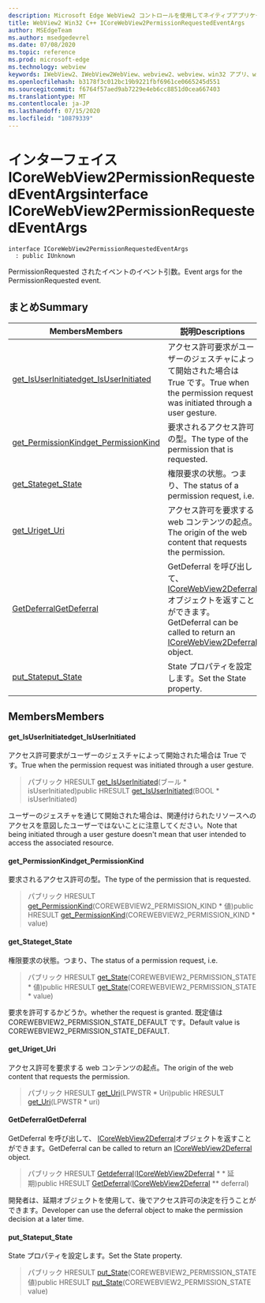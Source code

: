 ```yaml
---
description: Microsoft Edge WebView2 コントロールを使用してネイティブアプリケーションに web 技術 (HTML、CSS、JavaScript) を埋め込む
title: WebView2 Win32 C++ ICoreWebView2PermissionRequestedEventArgs
author: MSEdgeTeam
ms.author: msedgedevrel
ms.date: 07/08/2020
ms.topic: reference
ms.prod: microsoft-edge
ms.technology: webview
keywords: IWebView2、IWebView2WebView、webview2、webview、win32 アプリ、win32、edge、ICoreWebView2、ICoreWebView2Controller、browser control、edge html、ICoreWebView2PermissionRequestedEventArgs
ms.openlocfilehash: b3178f3c012bc19b9221fbf6961ce0665245d551
ms.sourcegitcommit: f6764f57aed9ab7229e4eb6cc8851d0cea667403
ms.translationtype: MT
ms.contentlocale: ja-JP
ms.lasthandoff: 07/15/2020
ms.locfileid: "10879339"
---
```

# <span data-ttu-id="e221d-104">インターフェイス ICoreWebView2PermissionRequestedEventArgs</span><span class="sxs-lookup"><span data-stu-id="e221d-104">interface ICoreWebView2PermissionRequestedEventArgs</span></span> 

```
interface ICoreWebView2PermissionRequestedEventArgs
  : public IUnknown
```

<span data-ttu-id="e221d-105">PermissionRequested されたイベントのイベント引数。</span><span class="sxs-lookup"><span data-stu-id="e221d-105">Event args for the PermissionRequested event.</span></span>

## <span data-ttu-id="e221d-106">まとめ</span><span class="sxs-lookup"><span data-stu-id="e221d-106">Summary</span></span>

 <span data-ttu-id="e221d-107">Members</span><span class="sxs-lookup"><span data-stu-id="e221d-107">Members</span></span>                        | <span data-ttu-id="e221d-108">説明</span><span class="sxs-lookup"><span data-stu-id="e221d-108">Descriptions</span></span>
--------------------------------|---------------------------------------------
[<span data-ttu-id="e221d-109">get_IsUserInitiated</span><span class="sxs-lookup"><span data-stu-id="e221d-109">get_IsUserInitiated</span></span>](#get_isuserinitiated) | <span data-ttu-id="e221d-110">アクセス許可要求がユーザーのジェスチャによって開始された場合は True です。</span><span class="sxs-lookup"><span data-stu-id="e221d-110">True when the permission request was initiated through a user gesture.</span></span>
[<span data-ttu-id="e221d-111">get_PermissionKind</span><span class="sxs-lookup"><span data-stu-id="e221d-111">get_PermissionKind</span></span>](#get_permissionkind) | <span data-ttu-id="e221d-112">要求されるアクセス許可の型。</span><span class="sxs-lookup"><span data-stu-id="e221d-112">The type of the permission that is requested.</span></span>
[<span data-ttu-id="e221d-113">get_State</span><span class="sxs-lookup"><span data-stu-id="e221d-113">get_State</span></span>](#get_state) | <span data-ttu-id="e221d-114">権限要求の状態。つまり、</span><span class="sxs-lookup"><span data-stu-id="e221d-114">The status of a permission request, i.e.</span></span>
[<span data-ttu-id="e221d-115">get_Uri</span><span class="sxs-lookup"><span data-stu-id="e221d-115">get_Uri</span></span>](#get_uri) | <span data-ttu-id="e221d-116">アクセス許可を要求する web コンテンツの起点。</span><span class="sxs-lookup"><span data-stu-id="e221d-116">The origin of the web content that requests the permission.</span></span>
[<span data-ttu-id="e221d-117">GetDeferral</span><span class="sxs-lookup"><span data-stu-id="e221d-117">GetDeferral</span></span>](#getdeferral) | <span data-ttu-id="e221d-118">GetDeferral を呼び出して、 [ICoreWebView2Deferral](icorewebview2deferral.md)オブジェクトを返すことができます。</span><span class="sxs-lookup"><span data-stu-id="e221d-118">GetDeferral can be called to return an [ICoreWebView2Deferral](icorewebview2deferral.md) object.</span></span>
[<span data-ttu-id="e221d-119">put_State</span><span class="sxs-lookup"><span data-stu-id="e221d-119">put_State</span></span>](#put_state) | <span data-ttu-id="e221d-120">State プロパティを設定します。</span><span class="sxs-lookup"><span data-stu-id="e221d-120">Set the State property.</span></span>

## <span data-ttu-id="e221d-121">Members</span><span class="sxs-lookup"><span data-stu-id="e221d-121">Members</span></span>

#### <span data-ttu-id="e221d-122">get_IsUserInitiated</span><span class="sxs-lookup"><span data-stu-id="e221d-122">get_IsUserInitiated</span></span> 

<span data-ttu-id="e221d-123">アクセス許可要求がユーザーのジェスチャによって開始された場合は True です。</span><span class="sxs-lookup"><span data-stu-id="e221d-123">True when the permission request was initiated through a user gesture.</span></span>

> <span data-ttu-id="e221d-124">パブリック HRESULT [get_IsUserInitiated](#get_isuserinitiated)(ブール \* isUserInitiated)</span><span class="sxs-lookup"><span data-stu-id="e221d-124">public HRESULT [get_IsUserInitiated](#get_isuserinitiated)(BOOL \* isUserInitiated)</span></span>

<span data-ttu-id="e221d-125">ユーザーのジェスチャを通じて開始された場合は、関連付けられたリソースへのアクセスを意図したユーザーではないことに注意してください。</span><span class="sxs-lookup"><span data-stu-id="e221d-125">Note that being initiated through a user gesture doesn't mean that user intended to access the associated resource.</span></span>

#### <span data-ttu-id="e221d-126">get_PermissionKind</span><span class="sxs-lookup"><span data-stu-id="e221d-126">get_PermissionKind</span></span> 

<span data-ttu-id="e221d-127">要求されるアクセス許可の型。</span><span class="sxs-lookup"><span data-stu-id="e221d-127">The type of the permission that is requested.</span></span>

> <span data-ttu-id="e221d-128">パブリック HRESULT [get_PermissionKind](#get_permissionkind)(COREWEBVIEW2_PERMISSION_KIND \* 値)</span><span class="sxs-lookup"><span data-stu-id="e221d-128">public HRESULT [get_PermissionKind](#get_permissionkind)(COREWEBVIEW2_PERMISSION_KIND \* value)</span></span>

#### <span data-ttu-id="e221d-129">get_State</span><span class="sxs-lookup"><span data-stu-id="e221d-129">get_State</span></span> 

<span data-ttu-id="e221d-130">権限要求の状態。つまり、</span><span class="sxs-lookup"><span data-stu-id="e221d-130">The status of a permission request, i.e.</span></span>

> <span data-ttu-id="e221d-131">パブリック HRESULT [get_State](#get_state)(COREWEBVIEW2_PERMISSION_STATE \* 値)</span><span class="sxs-lookup"><span data-stu-id="e221d-131">public HRESULT [get_State](#get_state)(COREWEBVIEW2_PERMISSION_STATE \* value)</span></span>

<span data-ttu-id="e221d-132">要求を許可するかどうか。</span><span class="sxs-lookup"><span data-stu-id="e221d-132">whether the request is granted.</span></span> <span data-ttu-id="e221d-133">既定値は COREWEBVIEW2_PERMISSION_STATE_DEFAULT です。</span><span class="sxs-lookup"><span data-stu-id="e221d-133">Default value is COREWEBVIEW2_PERMISSION_STATE_DEFAULT.</span></span>

#### <span data-ttu-id="e221d-134">get_Uri</span><span class="sxs-lookup"><span data-stu-id="e221d-134">get_Uri</span></span> 

<span data-ttu-id="e221d-135">アクセス許可を要求する web コンテンツの起点。</span><span class="sxs-lookup"><span data-stu-id="e221d-135">The origin of the web content that requests the permission.</span></span>

> <span data-ttu-id="e221d-136">パブリック HRESULT [get_Uri](#get_uri)(LPWSTR \* Uri)</span><span class="sxs-lookup"><span data-stu-id="e221d-136">public HRESULT [get_Uri](#get_uri)(LPWSTR \* uri)</span></span>

#### <span data-ttu-id="e221d-137">GetDeferral</span><span class="sxs-lookup"><span data-stu-id="e221d-137">GetDeferral</span></span> 

<span data-ttu-id="e221d-138">GetDeferral を呼び出して、 [ICoreWebView2Deferral](icorewebview2deferral.md)オブジェクトを返すことができます。</span><span class="sxs-lookup"><span data-stu-id="e221d-138">GetDeferral can be called to return an [ICoreWebView2Deferral](icorewebview2deferral.md) object.</span></span>

> <span data-ttu-id="e221d-139">パブリック HRESULT [Getdeferral](#getdeferral)([ICoreWebView2Deferral](icorewebview2deferral.md) \* \* 延期)</span><span class="sxs-lookup"><span data-stu-id="e221d-139">public HRESULT [GetDeferral](#getdeferral)([ICoreWebView2Deferral](icorewebview2deferral.md) \*\* deferral)</span></span>

<span data-ttu-id="e221d-140">開発者は、延期オブジェクトを使用して、後でアクセス許可の決定を行うことができます。</span><span class="sxs-lookup"><span data-stu-id="e221d-140">Developer can use the deferral object to make the permission decision at a later time.</span></span>

#### <span data-ttu-id="e221d-141">put_State</span><span class="sxs-lookup"><span data-stu-id="e221d-141">put_State</span></span> 

<span data-ttu-id="e221d-142">State プロパティを設定します。</span><span class="sxs-lookup"><span data-stu-id="e221d-142">Set the State property.</span></span>

> <span data-ttu-id="e221d-143">パブリック HRESULT [put_State](#put_state)(COREWEBVIEW2_PERMISSION_STATE 値)</span><span class="sxs-lookup"><span data-stu-id="e221d-143">public HRESULT [put_State](#put_state)(COREWEBVIEW2_PERMISSION_STATE value)</span></span>

